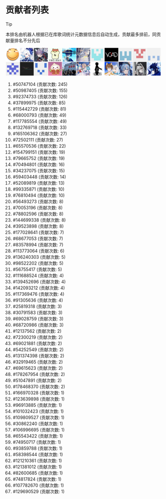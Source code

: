 # 贡献者列表

> [!TIP]
> 本排名由机器人根据已在库歌词统计元数据信息后自动生成，贡献最多排前，同贡献量排名不分先后

![贡献者头像画廊](./CONTRIBUTORS.svg)

1. #50747104 (贡献次数: 245)
2. #50987405 (贡献次数: 155)
3. #92374733 (贡献次数: 126)
4. #37899975 (贡献次数: 85)
5. #115442729 (贡献次数: 81)
6. #68000793 (贡献次数: 49)
7. #117785554 (贡献次数: 49)
8. #132769718 (贡献次数: 33)
9. #165106362 (贡献次数: 27)
10. #72502111 (贡献次数: 27)
11. #65570536 (贡献次数: 22)
12. #154799151 (贡献次数: 19)
13. #79665752 (贡献次数: 19)
14. #70494801 (贡献次数: 16)
15. #34237075 (贡献次数: 15)
16. #59403448 (贡献次数: 14)
17. #52089819 (贡献次数: 13)
18. #99335871 (贡献次数: 10)
19. #76810494 (贡献次数: 10)
20. #56493273 (贡献次数: 8)
21. #70053196 (贡献次数: 8)
22. #78802596 (贡献次数: 8)
23. #144699338 (贡献次数: 8)
24. #39523898 (贡献次数: 8)
25. #177028641 (贡献次数: 7)
26. #68677053 (贡献次数: 7)
27. #83578994 (贡献次数: 7)
28. #113773064 (贡献次数: 6)
29. #136240303 (贡献次数: 5)
30. #98522202 (贡献次数: 5)
31. #56755417 (贡献次数: 5)
32. #111688524 (贡献次数: 4)
33. #139452696 (贡献次数: 4)
34. #142093212 (贡献次数: 4)
35. #117369476 (贡献次数: 4)
36. #91305636 (贡献次数: 4)
37. #25819318 (贡献次数: 3)
38. #30791583 (贡献次数: 3)
39. #69028759 (贡献次数: 3)
40. #68720986 (贡献次数: 3)
41. #12137562 (贡献次数: 2)
42. #72300219 (贡献次数: 2)
43. #69021881 (贡献次数: 2)
44. #54252549 (贡献次数: 2)
45. #131374398 (贡献次数: 2)
46. #32919465 (贡献次数: 2)
47. #69615623 (贡献次数: 2)
48. #178267954 (贡献次数: 2)
49. #51047891 (贡献次数: 2)
50. #178468370 (贡献次数: 2)
51. #166970328 (贡献次数: 1)
52. #123639898 (贡献次数: 1)
53. #96913885 (贡献次数: 1)
54. #101032423 (贡献次数: 1)
55. #109809527 (贡献次数: 1)
56. #30862240 (贡献次数: 1)
57. #106996695 (贡献次数: 1)
58. #65543422 (贡献次数: 1)
59. #74950717 (贡献次数: 1)
60. #93859788 (贡献次数: 1)
61. #58398544 (贡献次数: 1)
62. #121210361 (贡献次数: 1)
63. #121381012 (贡献次数: 1)
64. #82600685 (贡献次数: 1)
65. #74817824 (贡献次数: 1)
66. #107782670 (贡献次数: 1)
67. #129690529 (贡献次数: 1)
